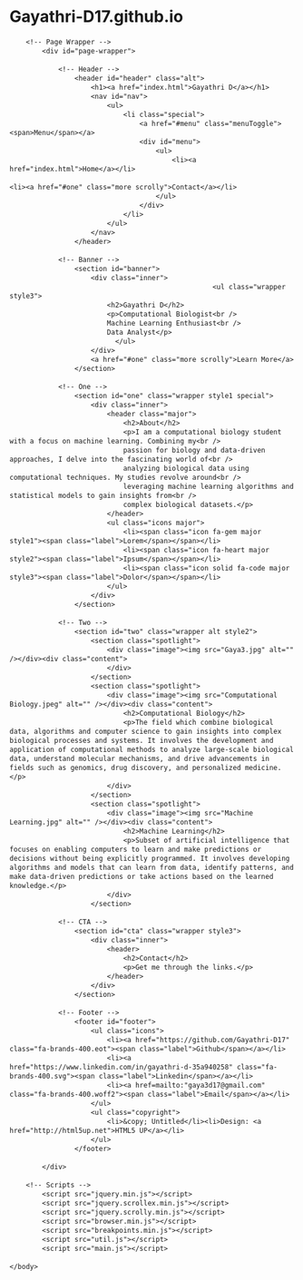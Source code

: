 # Gayathri-D17.github.io
<!DOCTYPE HTML>
<!--
	Spectral by HTML5 UP
	html5up.net | @ajlkn
	Free for personal and commercial use under the CCA 3.0 license (html5up.net/license)
-->
<html>
	<head>
		<title>Gayathri D</title>
		<meta charset="utf-8" />
		<meta name="viewport" content="width=device-width, initial-scale=1, user-scalable=no" />
		<link rel="stylesheet" href="main.css" />
		<noscript><link rel="stylesheet" href="noscript.css" /></noscript>
	</head>
	<body class="landing is-preload">

		<!-- Page Wrapper -->
			<div id="page-wrapper">

				<!-- Header -->
					<header id="header" class="alt">
						<h1><a href="index.html">Gayathri D</a></h1>
						<nav id="nav">
							<ul>
								<li class="special">
									<a href="#menu" class="menuToggle"><span>Menu</span></a>
									<div id="menu">
										<ul>
											<li><a href="index.html">Home</a></li>
	                                                                                <li><a href="#one" class="more scrolly">Contact</a></li>
										</ul>
									</div>
								</li>
							</ul>
						</nav>
					</header>

				<!-- Banner -->
					<section id="banner">
						<div class="inner">
                                                      <ul class="wrapper style3">
							<h2>Gayathri D</h2>
							<p>Computational Biologist<br />
							Machine Learning Enthusiast<br />
							Data Analyst</p>
						      </ul>
						</div>
						<a href="#one" class="more scrolly">Learn More</a>
					</section>

				<!-- One -->
					<section id="one" class="wrapper style1 special">
						<div class="inner">
							<header class="major">
								<h2>About</h2>
								<p>I am a computational biology student with a focus on machine learning. Combining my<br />
								passion for biology and data-driven approaches, I delve into the fascinating world of<br /> 
								analyzing biological data using computational techniques. My studies revolve around<br />
								leveraging machine learning algorithms and statistical models to gain insights from<br />
								complex biological datasets.</p>
							</header>
							<ul class="icons major">
								<li><span class="icon fa-gem major style1"><span class="label">Lorem</span></span></li>
								<li><span class="icon fa-heart major style2"><span class="label">Ipsum</span></span></li>
								<li><span class="icon solid fa-code major style3"><span class="label">Dolor</span></span></li>
							</ul>
						</div>
					</section>

				<!-- Two -->
					<section id="two" class="wrapper alt style2">
						<section class="spotlight">
							<div class="image"><img src="Gaya3.jpg" alt="" /></div><div class="content">
							</div>
						</section>
						<section class="spotlight">
							<div class="image"><img src="Computational Biology.jpeg" alt="" /></div><div class="content">
								<h2>Computational Biology</h2>
								<p>The field which combine biological data, algorithms and computer science to gain insights into complex biological processes and systems. It involves the development and application of computational methods to analyze large-scale biological data, understand molecular mechanisms, and drive advancements in fields such as genomics, drug discovery, and personalized medicine.</p>
							</div>
						</section>
						<section class="spotlight">
							<div class="image"><img src="Machine Learning.jpg" alt="" /></div><div class="content">
								<h2>Machine Learning</h2>
								<p>Subset of artificial intelligence that focuses on enabling computers to learn and make predictions or decisions without being explicitly programmed. It involves developing algorithms and models that can learn from data, identify patterns, and make data-driven predictions or take actions based on the learned knowledge.</p>
							</div>
						</section>

				<!-- CTA -->
					<section id="cta" class="wrapper style3">
						<div class="inner">
							<header>
								<h2>Contact</h2>
								<p>Get me through the links.</p>
							</header>
						</div>
					</section>

				<!-- Footer -->
					<footer id="footer">
						<ul class="icons">
							<li><a href="https://github.com/Gayathri-D17" class="fa-brands-400.eot"><span class="label">Github</span></a></li>
							<li><a href="https://www.linkedin.com/in/gayathri-d-35a940258" class="fa-brands-400.svg"><span class="label">Linkedin</span></a></li>
							<li><a href=mailto:"gaya3d17@gmail.com" class="fa-brands-400.woff2"><span class="label">Email</span></a></li>
						</ul>
						<ul class="copyright">
							<li>&copy; Untitled</li><li>Design: <a href="http://html5up.net">HTML5 UP</a></li>
						</ul>
					</footer>

			</div>

		<!-- Scripts -->
			<script src="jquery.min.js"></script>
			<script src="jquery.scrollex.min.js"></script>
			<script src="jquery.scrolly.min.js"></script>
			<script src="browser.min.js"></script>
			<script src="breakpoints.min.js"></script>
			<script src="util.js"></script>
			<script src="main.js"></script>

	</body>
</html>
